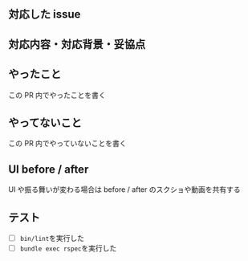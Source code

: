 ## 対応した issue

## 対応内容・対応背景・妥協点

## やったこと

この PR 内でやったことを書く

## やってないこと

この PR 内でやっていないことを書く

## UI before / after

UI や振る舞いが変わる場合は before / after のスクショや動画を共有する

## テスト

- [ ] `bin/lint`を実行した
- [ ] `bundle exec rspec`を実行した
